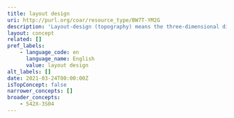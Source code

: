 ```yaml
---
title: layout design
uri: http://purl.org/coar/resource_type/BW7T-YM2G
description: 'Layout-design (topography) means the three-dimensional disposition, however expressed, of the interconnections of an integrated circuit, or such a three-dimensional disposition prepared for an integrated circuit intended for manufacture the elements of an integrated circuit (at least one of which is an active element) and of some or all. [Source: https://www.wipo.int/edocs/lexdocs/laws/en/hk/hk028en.pdf]'
layout: concept
related: []
pref_labels:
    - language_code: en
      language_name: English
      value: layout design
alt_labels: []
date: 2021-03-24T00:00:00Z
isTopConcept: false
narrower_concepts: []
broader_concepts:
    - 542X-3S04
---
```


